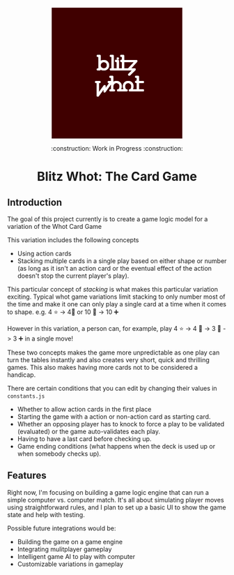 <img 
src="./logo.png"
style="display: block; margin-left:auto; margin-right: auto;">
</img>

<p style="text-align: center">:construction: Work in Progress :construction:</p>

<h1 style="text-align: center">Blitz Whot: The Card Game</h1>

## Introduction
The goal of this project currently is to create a game logic model for a variation of the Whot Card Game

This variation includes the following concepts
* Using action cards
* Stacking multiple cards in a single play based on either shape or number (as long as it isn't an action card or the eventual effect of the action doesn't stop the current player's play). 


This particular concept of _stacking_ is what makes this particular variation exciting. Typical whot game variations limit stacking to only number most of the time and make it one can only play a single card at a time when it comes to shape.
e.g. 4 :star: -> 4:red_circle: or 10 :black_square_button: -> 10 :heavy_plus_sign: 

However in this variation, a person can, for example, play 
4 :star: -> 4 :red_circle: -> 3 :red_circle: -> 3 :heavy_plus_sign:
in a single move!

These two concepts makes the game more unpredictable as one play can turn the tables instantly and also creates very short, quick and thrilling games. This also makes having more cards not to be considered a handicap.

There are certain conditions that you can edit by changing their values in `constants.js`
* Whether to allow action cards in the first place
* Starting the game with a action or non-action card as starting card.
* Whether an opposing player has to knock to force a play to be validated (evaluated) or the game auto-validates each play.
* Having to have a last card before checking up.
* Game ending conditions (what happens when the deck is used up or when somebody checks up).

## Features
Right now, I'm focusing on building a game logic engine that can run a simple computer vs. computer match. It's all about simulating player moves using straightforward rules, and I plan to set up a basic UI to show the game state and help with testing.


Possible future integrations would be:
* Building the game on a game engine
* Integrating mulitplayer gameplay
* Intelligent game AI to play with computer
* Customizable variations in gameplay
